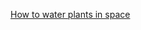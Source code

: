 
<a href="http://blogs.biomedcentral.com/bmcblog/2012/12/07/how-do-you-water-a-plant-in-zero-gravity/">How to water plants in space</a>
